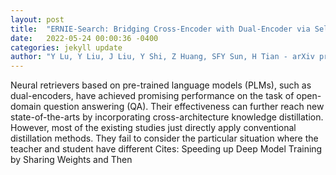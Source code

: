 ```yaml
---
layout: post
title:  "ERNIE-Search: Bridging Cross-Encoder with Dual-Encoder via Self On-the-fly Distillation for Dense Passage Retrieval"
date:   2022-05-24 00:00:36 -0400
categories: jekyll update
author: "Y Lu, Y Liu, J Liu, Y Shi, Z Huang, SFY Sun, H Tian - arXiv preprint arXiv , 2022"
---
```

Neural retrievers based on pre-trained language models (PLMs), such as dual-encoders, have achieved promising performance on the task of open-domain question answering (QA). Their effectiveness can further reach new state-of-the-arts by incorporating cross-architecture knowledge distillation. However, most of the existing studies just directly apply conventional distillation methods. They fail to consider the particular situation where the teacher and student have different  Cites: Speeding up Deep Model Training by Sharing Weights and Then 
